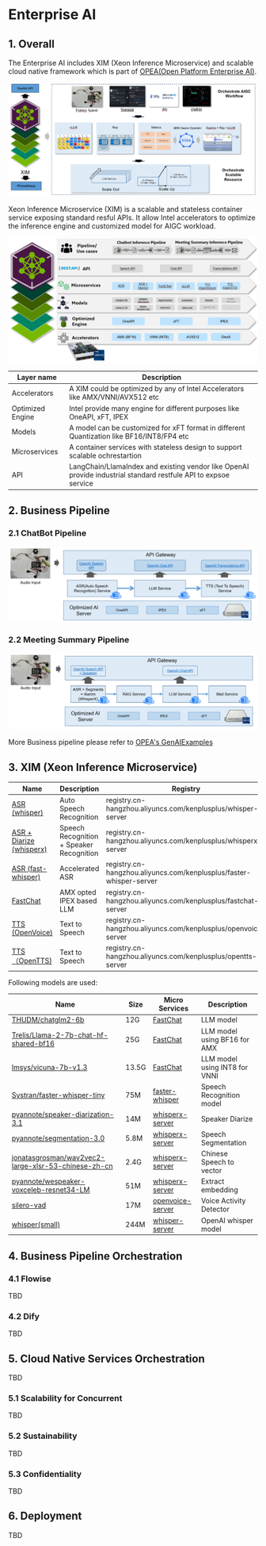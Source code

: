 # Enterprise AI

## 1. Overall

The Enterprise AI includes XIM (Xeon Inference Microservice) and scalable cloud
native framework which is part of [OPEA(Open Platform Enterprise AI)](https://github.com/opea-project).


![](/docs/xim-opea-overall.png)

Xeon Inference Microservice (XIM) is a scalable and stateless container service
exposing standard resful APIs. It allow Intel accelerators to optimize the
inference engine and customized model for AIGC workload.

![](/docs/xim-arch.png)

| Layer name | Description |
| ---------- | ----------- |
| Accelerators | A XIM could be optimized by any of Intel Accelerators like AMX/VNNI/AVX512 etc |
| Optimized Engine | Intel provide many engine for different purposes like OneAPI, xFT, IPEX |
| Models | A model can be customized for xFT format in different Quantization like BF16/INT8/FP4 etc |
| Microservices | A container services with stateless design to support scalable ochrestartion |
| API | LangChain/LlamaIndex and existing vendor like OpenAI provide industrial standard restfule API to expsoe service|

## 2. Business Pipeline

### 2.1 ChatBot Pipeline

![](/docs/chatbot-pipeline-overview.png)

### 2.2 Meeting Summary Pipeline

![](/docs/meeting-summary-pipeline-overview.png)

More Business pipeline please refer to [OPEA's GenAIExamples](https://github.com/opea-project/GenAIExamples)

## 3. XIM (Xeon Inference Microservice)

| Name | Description | Registry |
| ---- | ----------- | ----- |
| [ASR (whisper)](/xim/whisper-server/README.md)  | Auto Speech Recognition | registry.cn-hangzhou.aliyuncs.com/kenplusplus/whisper-server |
| [ASR + Diarize (whisperx)](/xim/whisperx-server/README.md) | Speech Recognition + Speaker Recognition | registry.cn-hangzhou.aliyuncs.com/kenplusplus/whisperx-server |
| [ASR (fast-whisper)](/xim/faster-whisper-server/README.md) | Accelerated ASR | registry.cn-hangzhou.aliyuncs.com/kenplusplus/faster-whisper-server |
| [FastChat](/xim/fastchat-server/README.md) | AMX opted IPEX based LLM | registry.cn-hangzhou.aliyuncs.com/kenplusplus/fastchat-server |
| [TTS (OpenVoice)](/xim/openvoice-server/README.md) | Text to Speech | registry.cn-hangzhou.aliyuncs.com/kenplusplus/openvoice-server |
| [TTS （OpenTTS)](/xim/opentts-server/) | Text to Speech | registry.cn-hangzhou.aliyuncs.com/kenplusplus/opentts-server |

Following models are used:

| Name | Size | Micro Services | Description |
| ---- | ---- | -------------- | ----------- |
| [THUDM/chatglm2-6b](https://github.com/THUDM/ChatGLM2-6B) | 12G | [FastChat](/xim/fastchat-server/README.md) | LLM model |
| [Trelis/Llama-2-7b-chat-hf-shared-bf16](https://huggingface.co/Trelis/Llama-2-7b-chat-hf-sharded-bf16) | 25G | [FastChat](/xim/fastchat-server/README.md) | LLM model using BF16 for AMX |
| [lmsys/vicuna-7b-v1.3](https://huggingface.co/lmsys/vicuna-7b-v1.3) | 13.5G | [FastChat](/xim/fastchat-server/README.md) | LLM model using INT8 for VNNI |
| [Systran/faster-whisper-tiny](https://huggingface.co/Systran/faster-whisper-tiny) | 75M |[faster-whisper](/xim/faster-whisper-server/README.md) | Speech Recognition model |
| [pyannote/speaker-diarization-3.1](https://huggingface.co/pyannote/speaker-diarization-3.1) | 14M | [whisperx-server](/xim/whisperx-server/README.md) | Speaker Diarize |
| [pyannote/segmentation-3.0](https://huggingface.co/pyannote/segmentation-3.0) | 5.8M | [whisperx-server](/xim/whisperx-server/README.md) | Speech Segmentation |
| [jonatasgrosman/wav2vec2-large-xlsr-53-chinese-zh-cn](https://huggingface.co/jonatasgrosman/wav2vec2-large-xlsr-53-chinese-zh-cn) | 2.4G | [whisperx-server](/xim/whisperx-server/README.md) | Chinese Speech to vector |
| [pyannote/wespeaker-voxceleb-resnet34-LM](https://huggingface.co/pyannote/wespeaker-voxceleb-resnet34-LM) | 51M | [whisperx-server](/xim/whisperx-server/README.md) | Extract embedding  |
| [silero-vad](https://github.com/snakers4/silero-vad) | 17M | [openvoice-server](/xim/openvoice-server/README.md) |  Voice Activity Detector  |
| [whisper(small)](https://openaipublic.azureedge.net/main/whisper/models/9ecf779972d90ba49c06d968637d720dd632c55bbf19d441fb42bf17a411e794/small.pt)| 244M | [whisper-server](/xim/whisper-server/README.md) | OpenAI whisper model |

## 4. Business Pipeline Orchestration

### 4.1 Flowise
TBD

### 4.2 Dify
TBD

## 5. Cloud Native Services Orchestration
TBD

### 5.1 Scalability for Concurrent
TBD

### 5.2 Sustainability
TBD

### 5.3 Confidentiality
TBD

## 6. Deployment
TBD
